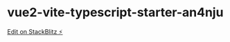 # vue2-vite-typescript-starter-an4nju

[Edit on StackBlitz ⚡️](https://stackblitz.com/edit/vue2-vite-typescript-starter-an4nju)